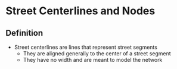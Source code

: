 # Street Centerlines and Nodes

## Definition
* Street centerlines are lines that represent street segments
  * They are aligned generally to the center of a street segment
  * They have no width and are meant to model the network
